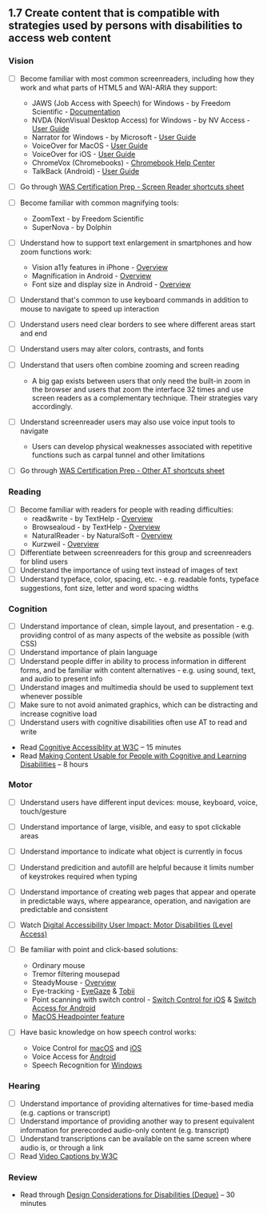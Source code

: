 ## 1.7 Create content that is compatible with strategies used by persons with disabilities to access web content 

### Vision 
- [ ] Become familiar with most common screenreaders, including how they work and what parts of HTML5 and WAI-ARIA they support:
  - JAWS (Job Access with Speech) for Windows - by Freedom Scientific - [Documentation](https://support.freedomscientific.com/Products/Blindness/JawsDocumentation) 
  - NVDA (NonVisual Desktop Access) for Windows - by NV Access - [User Guide](https://download.nvaccess.org/documentation/userGuide.html)
  - Narrator for Windows - by Microsoft - [User Guide](https://support.microsoft.com/en-us/windows/complete-guide-to-narrator-e4397a0d-ef4f-b386-d8ae-c172f109bdb1)
  - VoiceOver for MacOS - [User Guide](https://help.apple.com/voiceover/mac/10.15/)
  - VoiceOver for iOS - [User Guide](https://support.apple.com/en-au/guide/iphone/iph3e2e415f/13.0/ios/13.0)
  - ChromeVox (Chromebooks) - [Chromebook Help Center](https://support.google.com/chromebook/answer/7031755?hl=en)
  - TalkBack (Android) - [User Guide](https://support.google.com/accessibility/android/answer/6283677?hl=en)
- [ ] Go through [WAS Certification Prep - Screen Reader shortcuts sheet](https://docs.google.com/spreadsheets/d/1-E52YevqTxAYfQUZdDoMfqqumcmON9Boir6axGvvYOQ/edit?gid=553443064#gid=553443064)

- [ ] Become familiar with common magnifying tools:
  - ZoomText - by Freedom Scientific 
  - SuperNova - by Dolphin

- [ ] Understand how to support text enlargement in smartphones and how zoom functions work:
  - Vision a11y features in iPhone - [Overview](https://www.apple.com/accessibility/vision/)
  - Magnification in Android - [Overview](https://support.google.com/accessibility/android/answer/6006949?hl=en)
  - Font size and display size in Android - [Overview](https://support.google.com/accessibility/android/answer/11183305?hl=en&ref_topic=9079043&visit_id=638744652185833754-1484159190&rd=1)

- [ ] Understand that's common to use keyboard commands in addition to mouse to navigate to speed up interaction
- [ ] Understand users need clear borders to see where different areas start and end
- [ ] Understand users may alter colors, contrasts, and fonts
- [ ] Understand that users often combine zooming and screen reading
  - A big gap exists between users that only need the built-in zoom in the browser and users that zoom the interface 32 times and use screen readers as a complementary technique. Their strategies vary accordingly.
- [ ] Understand screenreader users may also use voice input tools to navigate 
  - Users can develop physical weaknesses associated with repetitive functions such as carpal tunnel and other limitations
- [ ] Go through [WAS Certification Prep - Other AT shortcuts sheet](https://docs.google.com/spreadsheets/d/1-E52YevqTxAYfQUZdDoMfqqumcmON9Boir6axGvvYOQ/edit?gid=717087441#gid=717087441)

### Reading
- [ ] Become familiar with readers for people with reading difficulties:
  - read&write - by TextHelp - [Overview](https://www.texthelp.com/products/read-and-write-education/)
  - Browsealoud - by TextHelp - [Overview](https://www.texthelp.com/en-gb/products/reachdeck/browsealoud-is-now-the-reachdeck-toolbar/)
  - NaturalReader - by NaturalSoft - [Overview](https://www.naturalreaders.com/)
  - Kurzweil - [Overview](https://www.kurzweiledu.com/products/products.html)
- [ ] Differentiate between screenreaders for this group and screenreaders for blind users
- [ ] Understand the importance of using text instead of images of text
- [ ] Understand typeface, color, spacing, etc. - e.g. readable fonts, typeface suggestions, font size, letter and word spacing widths

### Cognition 
- [ ] Understand importance of clean, simple layout, and presentation - e.g. providing control of as many aspects of the website as possible (with CSS)
- [ ] Understand importance of plain language
- [ ] Understand people differ in ability to process information in different forms, and be familiar with content alternatives - e.g. using sound, text, and audio to present info
- [ ] Understand images and multimedia should be used to supplement text whenever possible 
- [ ] Make sure to not avoid animated graphics, which can be distracting and increase cognitive load
- [ ] Understand users with cognitive disabilities often use AT to read and write

- Read [Cognitive Accessiblity at W3C](https://www.w3.org/WAI/cognitive/) – 15 minutes
- Read [Making Content Usable for People with Cognitive and Learning Disabilities](https://www.w3.org/TR/coga-usable/) – 8 hours

### Motor 
- [ ] Understand users have different input devices: mouse, keyboard, voice, touch/gesture
- [ ] Understand importance of large, visible, and easy to spot clickable areas 
- [ ] Understand importance to indicate what object is currently in focus
- [ ] Understand predicition and autofill are helpful because it limits number of keystrokes required when typing 
- [ ] Understand importance of creating web pages that appear and operate in predictable ways, where appearance, operation, and navigation are predictable and consistent 
- [ ] Watch [Digital Accessibility User Impact: Motor Disabilities (Level Access)](https://www.youtube.com/watch?v=nnDw7JPJBAE)

- [ ] Be familiar with point and click-based solutions:
  - Ordinary mouse
  - Tremor filtering mousepad
  - SteadyMouse - [Overview](https://www.steadymouse.com/)
  - Eye-tracking - [EyeGaze](https://eyegaze.com/) & [Tobii](https://www.tobii.com/)
  - Point scanning with switch control - [Switch Control for iOS](https://support.apple.com/en-us/119835) & [Switch Access for Android](https://support.google.com/accessibility/android/answer/6122836)
  - [MacOS Headpointer feature](https://support.apple.com/en-au/guide/mac-help/mchlb2d4782b/10.15/mac/10.15) 
- [ ] Have basic knowledge on how speech control works:
  - Voice Control for [macOS](https://support.apple.com/en-au/guide/mac-help/mh40719/10.15/mac/10.15) and [iOS](https://support.apple.com/en-us/111778)
  - Voice Access for [Android](https://support.google.com/accessibility/android/answer/6151848?hl=en)
  - Speech Recognition for [Windows](https://support.microsoft.com/en-au/windows/use-voice-recognition-in-windows-83ff75bd-63eb-0b6c-18d4-6fae94050571)

### Hearing
- [ ] Understand importance of providing alternatives for time-based media (e.g. captions or transcript)
- [ ] Understand importance of providing another way to present equivalent information for prerecorded audio-only content (e.g. transcript)
- [ ] Understand transcriptions can be available on the same screen where audio is, or through a link
- [ ] Read [Video Captions by W3C](https://www.w3.org/WAI/perspective-videos/captions/) 

### Review
- Read through [Design Considerations for Disabilities (Deque)](https://dequeuniversity.com/assets/pdf/module-design/dq-design-considerations.pdf) – 30 minutes
